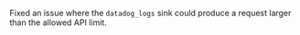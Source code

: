 Fixed an issue where the `datadog_logs` sink could produce a request larger than the allowed API
limit.

